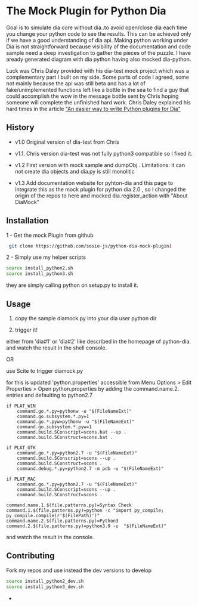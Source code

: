 # The Mock Plugin for Python Dia 

Goal is to simulate dia core without dia..to avoid open/close dia each time you change your python code to see the results. This can be achieved only if we have a good understanding of dia api. Making python working under Dia is not straightforward because visibility of the documentation and code sample need a deep investigation to gather the pieces of the puzzle. I have
aready generated diagram with dia python having also mocked dia-python.

Luck was Chris Daley provided with his dia-test mock project which was a complementary part I built on my side. Some parts of code I agreed, some not mainly because the api was still beta and has a lot of fake/unimplemented functions left like a bottle in the sea to find a guy that could accomplish the wow in the message bottle sent by Chris hoping someone will complete the unfinished hard work. Chris Daley explained his hard times in the article ["An easier way to write Python plugins for Dia"](https://chrisdaley.biz/easy-python-for-dia.html)

## History

- v1.0  Original version of dia-test from Chris 

- v1.1. Chris version dia-test was not fully python3 compatible so I fixed it.

- v1.2 First version with mock sample and dumpObj . 
Limitations: it can not create dia objects and dia.py is still monolitic

- v1.3 Add documentation website for pyhton-dia and this page to integrate this as the mock plugin for python dia 2.0 , 
so I changed the origin of the repos to here and mocked dia.register_action with "About DiaMock" 


## Installation 

1 - Get the mock Plugin from github

```sh
 git clone https://github.com/sosie-js/python-dia-mock-plugin) 
```

2 - Simply use my helper scripts 

```sh
source install_python2.sh
source install_python3.sh
```

they are simply calling python on setup.py to install it.

## Usage

1. copy the sample diamock.py into your dia user python dir 

2. trigger it!

either from 'dia#1' or 'dia#2' like described in the homepage of python-dia.
and watch the result in the shell console. 

OR

use Scite to trigger diamock.py

for this is updated 'python.properties' 
accessible from Menu Options > Edit Properties >  Open python.properties
by adding the command.name.2. entries and defaulting to python2.7

```
if PLAT_WIN
	command.go.*.py=pythonw -u "$(FileNameExt)"
	command.go.subsystem.*.py=1
	command.go.*.pyw=pythonw -u "$(FileNameExt)"
	command.go.subsystem.*.pyw=1
	command.build.SConscript=scons.bat --up .
	command.build.SConstruct=scons.bat .

if PLAT_GTK
	command.go.*.py=python2.7 -u "$(FileNameExt)"
	command.build.SConscript=scons --up .
	command.build.SConstruct=scons .
	command.debug.*.py=python2.7 -m pdb -u "$(FileNameExt)"
	
if PLAT_MAC
	command.go.*.py=python2.7 -u "$(FileNameExt)"
	command.build.SConscript=scons --up .
	command.build.SConstruct=scons .

command.name.1.$(file.patterns.py)=Syntax Check
command.1.$(file.patterns.py)=python -c "import py_compile; py_compile.compile(r'$(FilePath)')"
command.name.2.$(file.patterns.py)=Python3
command.2.$(file.patterns.py)=python3.9 -u  "$(FileNameExt)"
```

and watch the result in the console. 

## Contributing

Fork my repos and use instead the dev versions to develop 

```sh
source install_python2_dev.sh
source install_python3_dev.sh
```

-

